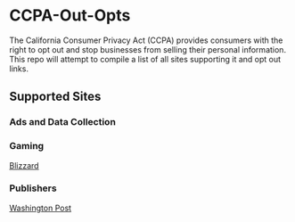 # CCPA-Out-Opts
The California Consumer Privacy Act (CCPA) provides consumers with the right to opt out and stop businesses from selling their personal information. This repo will attempt to compile a list of all sites supporting it and opt out links.

## Supported Sites

### Ads and Data Collection

### Gaming
[Blizzard](https://us.battle.net/support/en/help/product/services/1327/1703/solution)

### Publishers
[Washington Post](https://www.washingtonpost.com/my-post/privacy-settings/)
